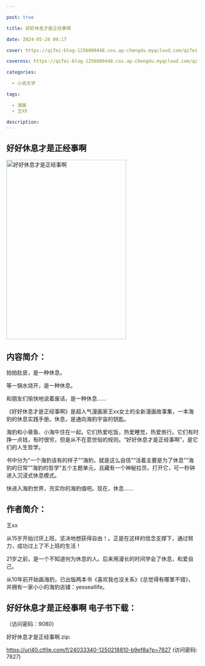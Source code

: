```yaml
---

post: true

title: 好好休息才是正经事啊

date: 2024-05-28 09:17

cover: https://qifei-blog-1256009448.cos.ap-chengdu.myqcloud.com/qifei-blog/6600ede39f345e8d03c41594.jpg

coveross: https://qifei-blog-1256009448.cos.ap-chengdu.myqcloud.com/qifei-blog/6600ede39f345e8d03c41594.jpg

categories:

  - 小说文学

tags:

  - 漫画
  - 王XX

description:
---
```


## 好好休息才是正经事啊
<img alt="好好休息才是正经事啊 " class="aligncenter loaded" data-was-processed="true" decoding="async" fetchpriority="high" height="471" src="https://qifei-blog-1256009448.cos.ap-chengdu.myqcloud.com/qifei-blog/6600ede39f345e8d03c41594.jpg " style="cursor: zoom-in;" width="314"/>

## 内容简介：

拍拍肚皮，是一种休息。

等一锅水烧开，是一种休息。

和朋友们愉快地说着废话，是一种休息……

《好好休息才是正经事啊》是超人气漫画家王xx女士的全新漫画故事集，一本海豹的休息实践手册。休息，是通向海豹宇宙的钥匙。

海豹和小章鱼、小海牛住在一起。它们热爱吃饭，热爱睡觉，热爱旅行。它们有时挣一点钱，有时很穷，但是从不在意世俗的规则。“好好休息才是正经事啊”，是它们的人生哲学。

书中分为“一个海豹该有的样子”“海豹，就是这么自信”“活着主要是为了休息”“海豹的日常”“海豹的哲学”五个主题单元，且藏有一个神秘拉页，打开它，可一秒钟进入沉浸式休息模式。

快进入海豹世界，充实你的海豹值吧。现在，休息……

## 作者简介：

王xx

从15岁开始讨厌上班，坚决地想获得自由！。正是在这样的信念支撑下，通过努力，成功过上了不上班的生活！

21岁之前，是一个不知道何为休息的人。后来用漫长的时间学会了休息，和爱自己。

从10年前开始画海豹，已出版两本书《喜欢我也没关系》《总觉得有哪里不错》，并拥有一家小小的海豹店铺：yesseallife。

## 好好休息才是正经事啊 电子书下载：

 （访问密码：9080）

好好休息才是正经事啊.zip: 

https://url40.ctfile.com/f/24033340-1250218810-b9ef8a?p=7827 (访问密码: 7827)
